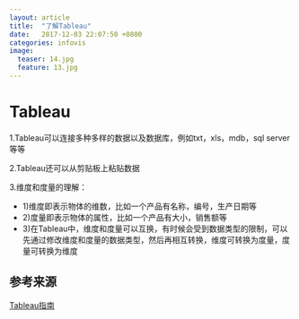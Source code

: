 ```yaml
---
layout: article
title:  "了解Tableau"
date:   2017-12-03 22:07:50 +0800
categories: infovis 
image:
  teaser: 14.jpg
  feature: 13.jpg
---
```


# Tableau
1.Tableau可以连接多种多样的数据以及数据库，例如txt，xls，mdb，sql server等等

2.Tableau还可以从剪贴板上粘贴数据

3.维度和度量的理解：
- 1)维度即表示物体的维数，比如一个产品有名称，编号，生产日期等
- 2)度量即表示物体的属性，比如一个产品有大小，销售额等
- 3)在Tableau中，维度和度量可以互换，有时候会受到数据类型的限制，可以先通过修改维度和度量的数据类型，然后再相互转换，维度可转换为度量，度量可转换为维度

## 参考来源
[Tableau指南](https://www.tableau.com/support/help)